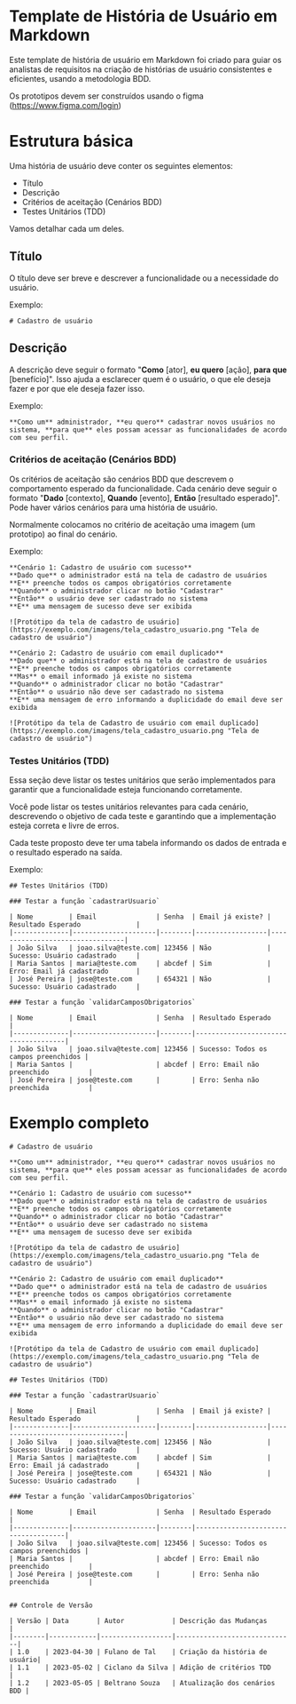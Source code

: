 # Template de História de Usuário em Markdown

Este template de história de usuário em Markdown foi criado para guiar os analistas de requisitos na criação de histórias de usuário consistentes e eficientes, usando a metodologia BDD.

Os prototipos devem ser construídos usando o figma (https://www.figma.com/login)

# Estrutura básica

Uma história de usuário deve conter os seguintes elementos:

* Título
* Descrição
* Critérios de aceitação (Cenários BDD)
* Testes Unitários (TDD)

Vamos detalhar cada um deles.

## Título

O título deve ser breve e descrever a funcionalidade ou a necessidade do usuário.

Exemplo:
```
# Cadastro de usuário
```

## Descrição

A descrição deve seguir o formato "**Como** [ator], **eu quero** [ação], **para que** [benefício]". Isso ajuda a esclarecer quem é o usuário, o que ele deseja fazer e por que ele deseja fazer isso.

Exemplo:
```
**Como um** administrador, **eu quero** cadastrar novos usuários no sistema, **para que** eles possam acessar as funcionalidades de acordo com seu perfil.
```

### Critérios de aceitação (Cenários BDD)

Os critérios de aceitação são cenários BDD que descrevem o comportamento esperado da funcionalidade. Cada cenário deve seguir o formato "**Dado** [contexto], **Quando** [evento], **Então** [resultado esperado]". Pode haver vários cenários para uma história de usuário.

Normalmente colocamos no critério de aceitação uma imagem (um prototipo) ao final do cenário.

Exemplo:

```
**Cenário 1: Cadastro de usuário com sucesso**
**Dado que** o administrador está na tela de cadastro de usuários
**E** preenche todos os campos obrigatórios corretamente
**Quando** o administrador clicar no botão "Cadastrar"
**Então** o usuário deve ser cadastrado no sistema
**E** uma mensagem de sucesso deve ser exibida

![Protótipo da tela de cadastro de usuário](https://exemplo.com/imagens/tela_cadastro_usuario.png "Tela de cadastro de usuário")

**Cenário 2: Cadastro de usuário com email duplicado**
**Dado que** o administrador está na tela de cadastro de usuários
**E** preenche todos os campos obrigatórios corretamente
**Mas** o email informado já existe no sistema
**Quando** o administrador clicar no botão "Cadastrar"
**Então** o usuário não deve ser cadastrado no sistema
**E** uma mensagem de erro informando a duplicidade do email deve ser exibida

![Protótipo da tela de Cadastro de usuário com email duplicado](https://exemplo.com/imagens/tela_cadastro_usuario.png "Tela de cadastro de usuário")
```

### Testes Unitários (TDD)

Essa seção deve listar os testes unitários que serão implementados para garantir que a funcionalidade esteja funcionando corretamente.

Você pode listar os testes unitários relevantes para cada cenário, descrevendo o objetivo de cada teste e garantindo que a implementação esteja correta e livre de erros.

Cada teste proposto deve ter uma tabela informando os dados de entrada e o resultado esperado na saída.

Exemplo:

```
## Testes Unitários (TDD)

### Testar a função `cadastrarUsuario`

| Nome         | Email               | Senha  | Email já existe? | Resultado Esperado              |
|--------------|---------------------|--------|------------------|---------------------------------|
| João Silva   | joao.silva@teste.com| 123456 | Não              | Sucesso: Usuário cadastrado     |
| Maria Santos | maria@teste.com     | abcdef | Sim              | Erro: Email já cadastrado       |
| José Pereira | jose@teste.com      | 654321 | Não              | Sucesso: Usuário cadastrado     |

### Testar a função `validarCamposObrigatorios`

| Nome         | Email               | Senha  | Resultado Esperado                  |
|--------------|---------------------|--------|-------------------------------------|
| João Silva   | joao.silva@teste.com| 123456 | Sucesso: Todos os campos preenchidos |
| Maria Santos |                     | abcdef | Erro: Email não preenchido          |
| José Pereira | jose@teste.com      |        | Erro: Senha não preenchida          |
```

# Exemplo completo

```
# Cadastro de usuário

**Como um** administrador, **eu quero** cadastrar novos usuários no sistema, **para que** eles possam acessar as funcionalidades de acordo com seu perfil.

**Cenário 1: Cadastro de usuário com sucesso**
**Dado que** o administrador está na tela de cadastro de usuários
**E** preenche todos os campos obrigatórios corretamente
**Quando** o administrador clicar no botão "Cadastrar"
**Então** o usuário deve ser cadastrado no sistema
**E** uma mensagem de sucesso deve ser exibida

![Protótipo da tela de cadastro de usuário](https://exemplo.com/imagens/tela_cadastro_usuario.png "Tela de cadastro de usuário")

**Cenário 2: Cadastro de usuário com email duplicado**
**Dado que** o administrador está na tela de cadastro de usuários
**E** preenche todos os campos obrigatórios corretamente
**Mas** o email informado já existe no sistema
**Quando** o administrador clicar no botão "Cadastrar"
**Então** o usuário não deve ser cadastrado no sistema
**E** uma mensagem de erro informando a duplicidade do email deve ser exibida

![Protótipo da tela de Cadastro de usuário com email duplicado](https://exemplo.com/imagens/tela_cadastro_usuario.png "Tela de cadastro de usuário")

## Testes Unitários (TDD)

### Testar a função `cadastrarUsuario`

| Nome         | Email               | Senha  | Email já existe? | Resultado Esperado              |
|--------------|---------------------|--------|------------------|---------------------------------|
| João Silva   | joao.silva@teste.com| 123456 | Não              | Sucesso: Usuário cadastrado     |
| Maria Santos | maria@teste.com     | abcdef | Sim              | Erro: Email já cadastrado       |
| José Pereira | jose@teste.com      | 654321 | Não              | Sucesso: Usuário cadastrado     |

### Testar a função `validarCamposObrigatorios`

| Nome         | Email               | Senha  | Resultado Esperado                  |
|--------------|---------------------|--------|-------------------------------------|
| João Silva   | joao.silva@teste.com| 123456 | Sucesso: Todos os campos preenchidos |
| Maria Santos |                     | abcdef | Erro: Email não preenchido          |
| José Pereira | jose@teste.com      |        | Erro: Senha não preenchida          |


## Controle de Versão

| Versão | Data       | Autor            | Descrição das Mudanças       |
|--------|------------|------------------|------------------------------|
| 1.0    | 2023-04-30 | Fulano de Tal    | Criação da história de usuário|
| 1.1    | 2023-05-02 | Ciclano da Silva | Adição de critérios TDD      |
| 1.2    | 2023-05-05 | Beltrano Souza   | Atualização dos cenários BDD |
```